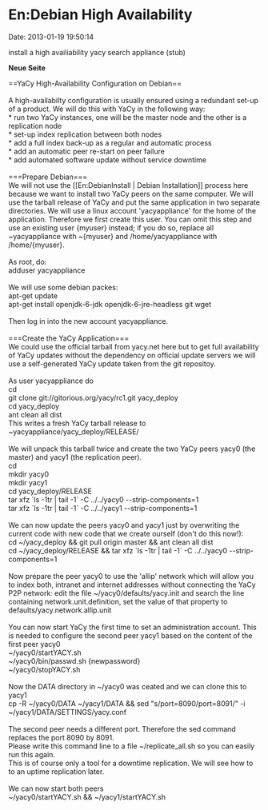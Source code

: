 En:Debian High Availability
===========================

Date: 2013-01-19 19:50:14

install a high availiability yacy search appliance (stub)

**Neue Seite**

<div>

==YaCy High-Availability Configuration on Debian==\
\
A high-availabilty configuration is usually ensured using a redundant
set-up of a product. We will do this with YaCy in the following way:\
\* run two YaCy instances, one will be the master node and the other is
a replication node\
\* set-up index replication between both nodes\
\* add a full index back-up as a regular and automatic process\
\* add an automatic peer re-start on peer failure\
\* add automated software update without service downtime\
\
===Prepare Debian===\
We will not use the \[\[En:DebianInstall \| Debian Installation\]\]
process here because we want to install two YaCy peers on the same
computer. We will use the tarball release of YaCy and put the same
application in two separate directories. We will use a linux account
\'yacyappliance\' for the home of the application. Therefore we first
create this user. You can omit this step and use an existing user
{myuser} instead; if you do so, replace all \~yacyappliance with
\~{myuser} and /home/yacyappliance with /home/{myuser}.\
\
As root, do:\
adduser yacyappliance\
\
We will use some debian packes:\
apt-get update\
apt-get install openjdk-6-jdk openjdk-6-jre-headless git wget\
\
Then log in into the new account yacyappliance.\
\
===Create the YaCy Application===\
We could use the official tarball from yacy.net here but to get full
availability of YaCy updates without the dependency on official update
servers we will use a self-generated YaCy update taken from the git
repositoy.\
\
As user yacyappliance do\
cd\
git clone git://gitorious.org/yacy/rc1.git yacy\_deploy\
cd yacy\_deploy\
ant clean all dist\
This writes a fresh YaCy tarball release to
\~yacyappliance/yacy\_deploy/RELEASE/\
\
We will unpack this tarball twice and create the two YaCy peers yacy0
(the master) and yacy1 (the replication peer).\
cd\
mkdir yacy0\
mkdir yacy1\
cd yacy\_deploy/RELEASE\
tar xfz \`ls -1tr \| tail -1\` -C ../../yacy0 \--strip-components=1\
tar xfz \`ls -1tr \| tail -1\` -C ../../yacy1 \--strip-components=1\
\
We can now update the peers yacy0 and yacy1 just by overwriting the
current code with new code that we create ourself (don\'t do this
now!):\
cd \~/yacy\_deploy && git pull origin master && ant clean all dist\
cd \~/yacy\_deploy/RELEASE && tar xfz \`ls -1tr \| tail -1\` -C
../../yacy0 \--strip-components=1\
\
Now prepare the peer yacy0 to use the \'allip\' network which will allow
you to index both, intranet and internet addresses without connecting
the YaCy P2P network: edit the file \~/yacy0/defaults/yacy.init and
search the line containing network.unit.definition, set the value of
that property to defaults/yacy.network.allip.unit\
\
You can now start YaCy the first time to set an administration account.
This is needed to configure the second peer yacy1 based on the content
of the first peer yacy0\
\~/yacy0/startYACY.sh\
\~/yacy0/bin/passwd.sh {newpassword}\
\~/yacy0/stopYACY.sh\
\
Now the DATA directory in \~/yacy0 was ceated and we can clone this to
yacy1\
cp -R \~/yacy0/DATA \~/yacy1/DATA && sed \"s/port=8090/port=8091/\" -i
\~/yacy1/DATA/SETTINGS/yacy.conf\
\
The second peer needs a different port. Therefore the sed command
replaces the port 8090 by 8091.\
Please write this command line to a file \~/replicate\_all.sh so you can
easily run this again.\
This is of course only a tool for a downtime replication. We will see
how to to an uptime replication later.\
\
We can now start both peers\
\~/yacy0/startYACY.sh && \~/yacy1/startYACY.sh

</div>
